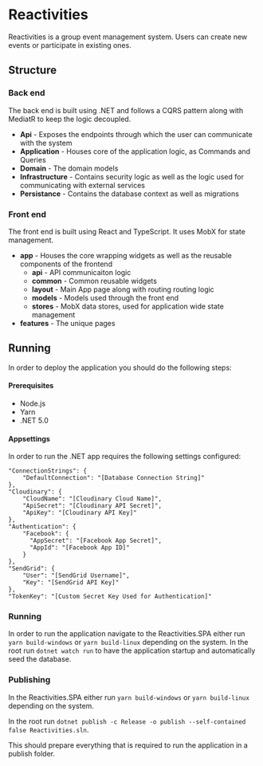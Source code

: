 # Reactivities

Reactivities is a group event management system. Users can create new events or participate in existing ones.

## Structure

### Back end
The back end is built using .NET and follows a CQRS pattern along with MediatR to keep the logic decoupled.

- **Api** - Exposes the endpoints through which the user can communicate with the system
- **Application** - Houses core of the application logic, as Commands and Queries
- **Domain** - The domain models 
- **Infrastructure** - Contains security logic as well as the logic used for communicating with external services
- **Persistance** - Contains the database context as well as migrations

### Front end
The front end is built using React and TypeScript. It uses MobX for state management.

- **app** - Houses the core wrapping widgets as well as the reusable components of the frontend 
  - **api** - API communicaiton logic
  - **common** - Common reusable widgets
  - **layout** - Main App page along with routing routing logic
  - **models** - Models used through the front end
  - **stores** - MobX data stores, used for application wide state management
- **features** - The unique pages

## Running

In order to deploy the application you should do the following steps:

#### Prerequisites
- Node.js
- Yarn
- .NET 5.0

#### Appsettings
In order to run the .NET app requires the following settings configured:
```
"ConnectionStrings": {
	"DefaultConnection": "[Database Connection String]"
},
"Cloudinary": {
	"CloudName": "[Cloudinary Cloud Name]",
	"ApiSecret": "[Cloudinary API Secret]",
	"ApiKey": "[Cloudinary API Key]"
},
"Authentication": {
	"Facebook": {
	  "AppSecret": "[Facebook App Secret]",
	  "AppId": "[Facebook App ID]"
	}
},
"SendGrid": {
	"User": "[SendGrid Username]",
	"Key": "[SendGrid API Key]"
},
"TokenKey": "[Custom Secret Key Used for Authentication]"
```

### Running

In order to run the application navigate to the Reactivities.SPA either run `yarn build-windows` or `yarn build-linux` depending on the system.
In the root run `dotnet watch run` to have the application startup and automatically seed the database.

### Publishing
In the Reactivities.SPA either run `yarn build-windows` or `yarn build-linux` depending on the system.

In the root run `dotnet publish -c Release -o publish --self-contained false Reactivities.sln`.

This should prepare everything that is required to run the application in a publish folder.

